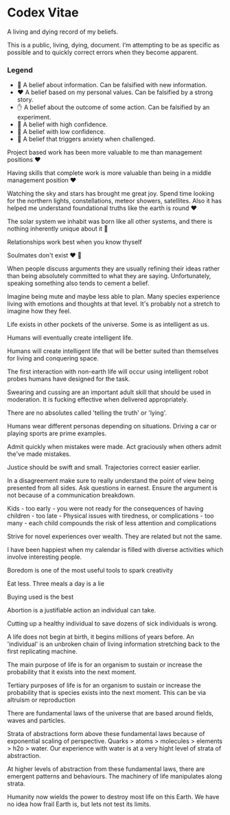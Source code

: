 # Codex Vitae

A living and dying record of my beliefs.

This is a public, living, dying, document. I’m attempting to be as specific as possible and to quickly correct errors when they become apparent.

### Legend

 - 🧠 A belief about information. Can be falsified with new information.
 - ❤️ A belief based on my personal values. Can be falsified by a strong story.
 - ✋ A belief about the outcome of some action. Can be falsified by an experiment.
 - 💪 A belief with high confidence.
 - 🤞 A belief with low confidence.
 - 🐲 A belief that triggers anxiety when challenged.


Project based work has been more valuable to me than management positions ❤️

Having skills that complete work is more valuable than being in a middle management position ❤️

Watching the sky and stars has brought me great joy. Spend time looking for the northern lights, constellations, meteor showers, satellites. Also it has helped me understand foundational truths like the earth is round ❤️

The solar system we inhabit was born like all other systems, and there is nothing inherently unique about it 💪

Relationships work best when you know thyself

Soulmates don't exist ❤️ 🐲

When people discuss arguments they are usually refining their ideas rather than being absolutely committed to what they are saying. Unfortunately, speaking something also tends to cement a belief.

Imagine being mute and maybe less able to plan. Many species experience living with emotions and thoughts at that level. It's probably not a stretch to imagine how they feel.

Life exists in other pockets of the universe. Some is as intelligent as us.

Humans will eventually create intelligent life.

Humans will create intelligent life that will be better suited than themselves for living and conquering space.

The first interaction with non-earth life will occur using intelligent robot probes humans have designed for the task.

Swearing and cussing are an important adult skill that should be used in moderation. It is fucking effective when delivered appropriately.

There are no absolutes called 'telling the truth' or 'lying'.

Humans wear different personas depending on situations. Driving a car or playing sports are prime examples.

Admit quickly when mistakes were made. Act graciously when others admit the've made mistakes.

Justice should be swift and small. Trajectories correct easier earlier.

In a disagreement make sure to really understand the point of view being presented from all sides. Ask questions in earnest. Ensure the argument is not because of a communication breakdown.

Kids - too early - you were not ready for the consequences of having children
     - too late - Physical issues with tiredness, or complications
     - too many - each child compounds the risk of less attention and complications


Strive for novel experiences over wealth. They are related but not the same.

I have been happiest when my calendar is filled with diverse activities which involve interesting people.

Boredom is one of the most useful tools to spark creativity

Eat less. Three meals a day is a lie

Buying used is the best

Abortion is a justifiable action an individual can take.

Cutting up a healthy individual to save dozens of sick individuals is wrong.

A life does not begin at birth, it begins millions of years before. An 'individual' is an unbroken chain of living information stretching back to the first replicating machine.

The main purpose of life is for an organism to sustain or increase the probability that it exists into the next moment.

Tertiary purposes of life is for an organism to sustain or increase the probability that is species exists into the next moment. This can be via altruism or reproduction

There are fundamental laws of the universe that are based around fields, waves and particles.

Strata of abstractions form above these fundamental laws because of exponential scaling of perspective. Quarks > atoms > molecules > elements > h2o > water. Our experience with water is at a very hight level of strata of abstraction.

At higher levels of abstraction from these fundamental laws, there are emergent patterns and behaviours. The machinery of life manipulates along strata.

Humanity now wields the power to destroy most life on this Earth. We have no idea how frail Earth is, but lets not test its limits.
